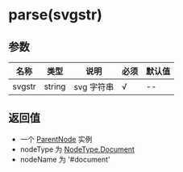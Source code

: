 # parse(svgstr)

## 参数

名称 | 类型 | 说明 | 必须 | 默认值
---- | ---- | ---- | ---- | ----
svgstr | string | svg 字符串 | √ | --

## 返回值

- 一个 [ParentNode](parent-node-zh.md) 实例
- nodeType 为 [NodeType.Document](node-type-zh.md)
- nodeName 为 '#document'
